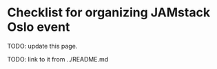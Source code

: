 # Checklist for organizing JAMstack Oslo event

TODO: update this page.

TODO: link to it from ../README.md
